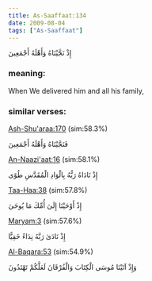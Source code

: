 ```yaml
---
title: As-Saaffaat:134
date: 2009-08-04
tags: ["As-Saaffaat"]
---
```

إِذْ نَجَّيْنَاهُ وَأَهْلَهُ أَجْمَعِينَ
### meaning: 
When We delivered him and all his family,
### similar verses: 

[Ash-Shu'araa:170](/26/170) (sim:58.3%)

فَنَجَّيْنَاهُ وَأَهْلَهُ أَجْمَعِينَ

[An-Naazi'aat:16](/79/16) (sim:58.1%)

إِذْ نَادَاهُ رَبُّهُ بِالْوَادِ الْمُقَدَّسِ طُوًى

[Taa-Haa:38](/20/38) (sim:57.8%)

إِذْ أَوْحَيْنَا إِلَىٰ أُمِّكَ مَا يُوحَىٰ

[Maryam:3](/19/3) (sim:57.6%)

إِذْ نَادَىٰ رَبَّهُ نِدَاءً خَفِيًّا

[Al-Baqara:53](/2/53) (sim:54.9%)

وَإِذْ آتَيْنَا مُوسَى الْكِتَابَ وَالْفُرْقَانَ لَعَلَّكُمْ تَهْتَدُونَ
